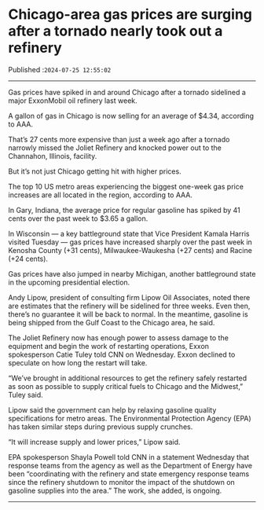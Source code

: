 # Chicago-area gas prices are surging after a tornado nearly took out a refinery

Published :`2024-07-25 12:55:02`

---

Gas prices have spiked in and around Chicago after a tornado sidelined a major ExxonMobil oil refinery last week.

A gallon of gas in Chicago is now selling for an average of $4.34, according to AAA.

That’s 27 cents more expensive than just a week ago after a tornado narrowly missed the Joliet Refinery and knocked power out to the Channahon, Illinois, facility.

But it’s not just Chicago getting hit with higher prices.

The top 10 US metro areas experiencing the biggest one-week gas price increases are all located in the region, according to AAA.

In Gary, Indiana, the average price for regular gasoline has spiked by 41 cents over the past week to $3.65 a gallon.

In Wisconsin — a key battleground state that Vice President Kamala Harris visited Tuesday — gas prices have increased sharply over the past week in Kenosha County (+31 cents), Milwaukee-Waukesha (+27 cents) and Racine (+24 cents).

Gas prices have also jumped in nearby Michigan, another battleground state in the upcoming presidential election.

Andy Lipow, president of consulting firm Lipow Oil Associates, noted there are estimates that the refinery will be sidelined for three weeks. Even then, there’s no guarantee it will be back to normal. In the meantime, gasoline is being shipped from the Gulf Coast to the Chicago area, he said.

The Joliet Refinery now has enough power to assess damage to the equipment and begin the work of restarting operations, Exxon spokesperson Catie Tuley told CNN on Wednesday. Exxon declined to speculate on how long the restart will take.

“We’ve brought in additional resources to get the refinery safely restarted as soon as possible to supply critical fuels to Chicago and the Midwest,” Tuley said.

Lipow said the government can help by relaxing gasoline quality specifications for metro areas. The Environmental Protection Agency (EPA) has taken similar steps during previous supply crunches.

“It will increase supply and lower prices,” Lipow said.

EPA spokesperson Shayla Powell told CNN in a statement Wednesday that response teams from the agency as well as the Department of Energy have been “coordinating with the refinery and state emergency response teams since the refinery shutdown to monitor the impact of the shutdown on gasoline supplies into the area.” The work, she added, is ongoing.

---

